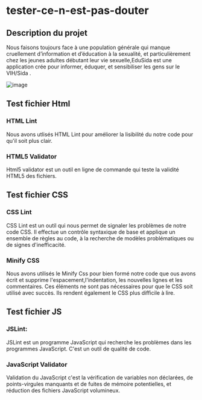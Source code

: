 # tester-ce-n-est-pas-douter
## Description du projet
Nous faisons toujours face à une population générale qui manque cruellement d’information et d’éducation à la sexualité, et particulièrement chez les
jeunes adultes débutant leur vie sexuelle,EduSida est une application crée pour informer, éduquer, et sensibiliser les gens sur le VIH/Sida .

![image](https://user-images.githubusercontent.com/99591162/205151235-5a99b034-af22-4294-b0e7-1276ed36aaed.png)

## Test fichier Html
### HTML Lint
 Nous avons utlisés HTML Lint pour améliorer la lisibilité du notre code pour qu'il soit plus clair.
 ### HTML5 Validator
Html5 validator est un outil en ligne de commande qui teste la validité HTML5 des fichiers. 
## Test fichier CSS
### CSS Lint
CSS Lint est un outil qui nous permet de signaler les problèmes de notre code CSS. Il effectue un contrôle syntaxique de base et applique un ensemble de règles au code, à la recherche de modèles problématiques ou de signes d'inefficacité. 
### Minify CSS
Nous avons utilisés le Minify Css pour bien formé notre code que ous avons écrit et supprime l'espacement,l'indentation, les nouvelles lignes et les commentaires.
Ces éléments ne sont pas nécessaires pour que le CSS soit utilisé avec succès. Ils rendent également le CSS plus difficile à lire.

## Test fichier JS
### JSLint:
JSLint est un programme JavaScript qui recherche les problèmes dans les programmes JavaScript. C'est un outil de qualité de code.
### JavaScript Validator
Validation du JavaScript c'est la vérification de variables non déclarées, de points-virgules manquants et de fuites de mémoire potentielles, et réduction des fichiers JavaScript volumineux.

##



